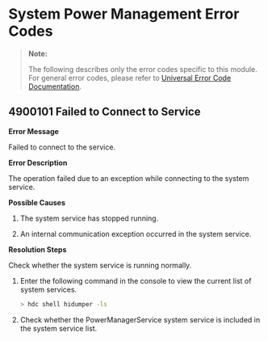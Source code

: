 # System Power Management Error Codes

> **Note:**
>
> The following describes only the error codes specific to this module. For general error codes, please refer to [Universal Error Code Documentation](../cj-errorcode-universal.md).

## 4900101 Failed to Connect to Service

**Error Message**

Failed to connect to the service.

**Error Description**

The operation failed due to an exception while connecting to the system service.

**Possible Causes**

1. The system service has stopped running.

2. An internal communication exception occurred in the system service.

**Resolution Steps**

Check whether the system service is running normally.

1. Enter the following command in the console to view the current list of system services.

    ```bash
    > hdc shell hidumper -ls
    ```

2. Check whether the PowerManagerService system service is included in the system service list.